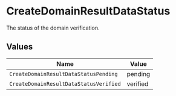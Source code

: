 # CreateDomainResultDataStatus

The status of the domain verification.


## Values

| Name                                   | Value                                  |
| -------------------------------------- | -------------------------------------- |
| `CreateDomainResultDataStatusPending`  | pending                                |
| `CreateDomainResultDataStatusVerified` | verified                               |